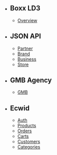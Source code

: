 - ## Boxx LD3
    - [Overview](/{{route}}/{{version}}/overview)
- ## JSON API
    - [Partner](/{{route}}/{{version}}/partner)
    - [Brand](/{{route}}/{{version}}/brand)
    - [Business](/{{route}}/{{version}}/business)
    - [Store](/{{route}}/{{version}}/store)
- ## GMB Agency
    - [GMB](/{{route}}/{{version}}/gmb)
    
<!---
- ## MIT
    - [Set Data](/{{route}}/{{version}}/mit)
-->
- ## Ecwid
    - [Auth](/{{route}}/{{version}}/eauth)
    - [Products](/{{route}}/{{version}}/eproducts)
    - [Orders](/{{route}}/{{version}}/eorders)
    - [Carts](/{{route}}/{{version}}/ecarts)
    - [Customers](/{{route}}/{{version}}/ecustomers)
    - [Categories](/{{route}}/{{version}}/ecategories)
